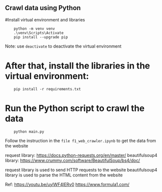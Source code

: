 ## Crawl data using Python

#Install virtual environment and libraries
```
    python -m venv venv 
    .\venv\Scripts\Activate
    pip install --upgrade pip
```
Note: use ```deactivate``` to deactivate the virtual environment

# After that, install the libraries in the virtual environment:
```
    pip install -r requirements.txt
```

# Run the Python script to crawl the data
```
    python main.py
```

Follow the instruction in the ```file f1_web_crawler.ipynb``` to get the data from the website

request library: https://docs.python-requests.org/en/master/
beautifulsoup4 library: https://www.crummy.com/software/BeautifulSoup/bs4/doc/

request library is used to send HTTP requests to the website
beautifulsoup4 library is used to parse the HTML content from the website




Ref:
https://youtu.be/uylWF4lERv0
https://www.formula1.com/